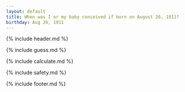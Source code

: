 ```yaml
---
layout: default
title: When was I or my baby conceived if born on August 26, 1911?
birthday: Aug 26, 1911
---
```


{% include header.md %}

{% include guess.md %}

{% include calculate.md %}

{% include safety.md %}

{% include footer.md %}



